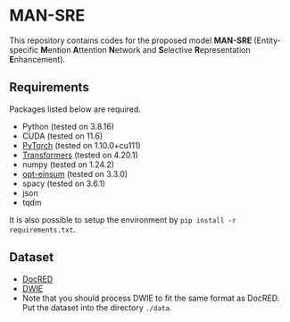 # MAN-SRE

This repository contains codes for the proposed model **MAN-SRE** (Entity-specific **M**ention **A**ttention **N**etwork and **S**elective **R**epresentation **E**nhancement).


## Requirements

Packages listed below are required.

- Python (tested on 3.8.16)
- CUDA (tested on 11.6)
- [PyTorch](http://pytorch.org/) (tested on 1.10.0+cu111)
- [Transformers](https://github.com/huggingface/transformers) (tested on 4.20.1)
- numpy (tested on 1.24.2)
- [opt-einsum](https://github.com/dgasmith/opt_einsum) (tested on 3.3.0)
- spacy (tested on 3.6.1)
- json
- tqdm

It is also possible to setup the environment by `pip install -r requirements.txt`.

## Dataset
* [DocRED](https://github.com/thunlp/DocRED)
* [DWIE](https://github.com/klimzaporojets/DWIE)
* Note that you should process DWIE to fit the same format as DocRED. Put the dataset into the directory `./data`.

 



